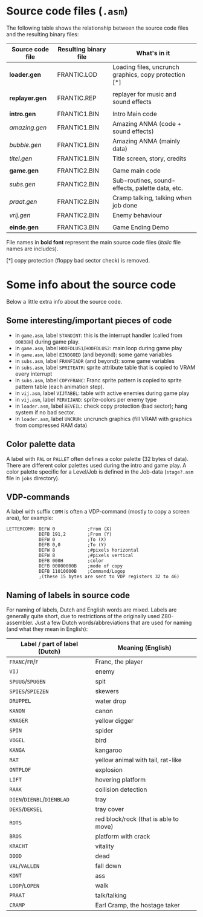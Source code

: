 # Source code files (`.asm`)

The following table shows the relationship between the source code files and the resulting binary files:


Source code file | Resulting binary file | What's in it
-------- | ---- | ------
**loader.gen** | FRANTIC.LOD | Loading files, uncrunch graphics, copy protection [*]
 | | |
**replayer.gen** | FRANTIC.REP | replayer for music and sound effects
 | | |
**intro.gen** | FRANTIC1.BIN | Intro Main code
*amazing.gen* | FRANTIC1.BIN | Amazing ANMA (code + sound effects)
*bubble.gen* | FRANTIC1.BIN | Amazing ANMA (mainly data)
*titel.gen* | FRANTIC1.BIN | Title screen, story, credits
 | | |
**game.gen** | FRANTIC2.BIN | Game main code
*subs.gen* | FRANTIC2.BIN | Sub-routines, sound-effects, palette data, etc.
*praat.gen* | FRANTIC2.BIN | Cramp talking, talking when job done
*vrij.gen* | FRANTIC2.BIN | Enemy behaviour
 | | |
**einde.gen** | FRANTIC3.BIN | Game Ending Demo

File names in **bold font** represent the main source code files (*italic* file names are includes).

[*] copy protection (floppy bad sector check) is removed.


# Some info about the source code

Below a little extra info about the source code.

## Some interesting/important pieces of code

- in `game.asm`, label `STANDINT`: this is the interrupt handler (called from `00038H`) during game play.
- in `game.asm`, label `HOOFDLUS1`/`HOOFDLUS2`: main loop during game play
- in `game.asm`, label `EINDGOED` (and beyond): some game variables
- in `subs.asm`, label `FRANFIADR` (and beyond): some game variables
- in `subs.asm`, label `SPRITEATR`: sprite attribute table that is copied to VRAM every interrupt
- in `subs.asm`, label `COPYFRANC`: Franc sprite pattern is copied to sprite pattern table (each animation step).
- in `vij.asm`, label `VIJTABEL`: table with active enemies during game play
- in `vij.asm`, label `PERVIJAND`: sprite-colors per enemy type
- in `loader.asm`, label `BEVEIL`: check copy protection (bad sector); hang system if no bad sector.
- in `loader.asm`, label `UNCRUN`: uncrunch graphics (fill VRAM with graphics from compressed RAM data)

## Color palette data


A label with `PAL` or `PALLET` often defines a color palette (32 bytes of data). There are
different color palettes used during the intro and game play. A color palette specific for a
Level/Job is defined in the Job-data (`stage?.asm` file in `jobs` directory).


## VDP-commands

A label with suffix `COMM` is often a VDP-command (mostly to copy a screen area), for example:
```
LETTERCOMM: DEFW 0            ;From (X)
            DEFB 191,2        ;From (Y)
            DEFW 0            ;To (X)
            DEFB 0,0          ;To (Y)
            DEFW 8            ;#pixels horizontal
            DEFW 8            ;#pixels vertical
            DEFB 000H         ;color
            DEFB 00000000B    ;mode of copy
            DEFB 11010000B    ;Command/Logop
            ;(these 15 bytes are sent to VDP registers 32 to 46)
```


## Naming of labels in source code

For naming of labels, Dutch and English words are mixed. Labels are generally quite short, due to restrictions of the originally used Z80-assembler. 
Just a few Dutch words/abbreviations that are used for naming (and what they mean in English):

Label / part of label (Dutch) | Meaning (English)
----------------- | -------------------
`FRANC`/`FR`/`F` | Franc, the player
`VIJ` | enemy
`SPUUG`/`SPUGEN` | spit
`SPIES`/`SPIEZEN` | skewers
`DRUPPEL` | water drop
`KANON` | canon
`KNAGER` | yellow digger
`SPIN` | spider
`VOGEL` | bird
`KANGA` | kangaroo
`RAT` | yellow animal with tail, rat-like
`ONTPLOF` | explosion
`LIFT` | hovering platform
`RAAK` | collision detection
`DIEN`/`DIENBL`/`DIENBLAD` | tray
`DEKS`/`DEKSEL` | tray cover
`ROTS` | red block/rock (that is able to move)
`BROS` | platform with crack
`KRACHT` | vitality
`DOOD` | dead
`VAL`/`VALLEN` | fall down
`KONT` | ass
`LOOP`/`LOPEN` | walk
`PRAAT` | talk/talking
`CRAMP` | Earl Cramp, the hostage taker






